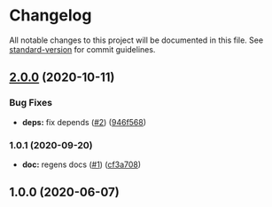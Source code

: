 # Changelog

All notable changes to this project will be documented in this file. See [standard-version](https://github.com/conventional-changelog/standard-version) for commit guidelines.

## [2.0.0](https://github.com/p6m7g8/p6df-oracle/compare/v1.0.1...v2.0.0) (2020-10-11)


### Bug Fixes

* **deps:** fix depends ([#2](https://github.com/p6m7g8/p6df-oracle/issues/2)) ([946f568](https://github.com/p6m7g8/p6df-oracle/commit/946f568f9fe071642b7f0a70d831abd5589f425e))

### 1.0.1 (2020-09-20)


* **doc:** regens docs ([#1](https://github.com/p6m7g8/p6df-oracle/issues/1)) ([cf3a708](https://github.com/p6m7g8/p6df-oracle/commit/cf3a7089453a4a19e6f85b30268607e37c5fd817))

## 1.0.0 (2020-06-07)
